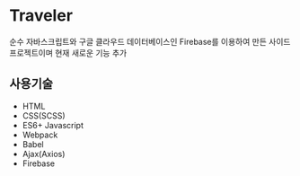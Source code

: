 # Traveler

순수 자바스크립트와 구글 클라우드 데이터베이스인 Firebase를 이용하여 만든 사이드 프로젝트이며 현재 새로운 기능 추가 

## 사용기술
- HTML
- CSS(SCSS)
- ES6+ Javascript
- Webpack
- Babel
- Ajax(Axios)
- Firebase
